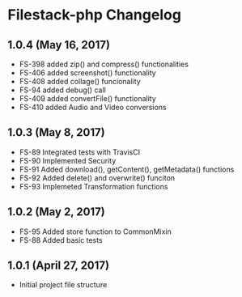 # Filestack-php Changelog

## 1.0.4 (May 16, 2017)
- FS-398 added zip() and compress() functionalities
- FS-406 added screenshot() functionality
- FS-408 added collage() funcionality
- FS-94 added debug() call
- FS-409 added convertFile() functionality
- FS-410 added Audio and Video conversions

## 1.0.3 (May 8, 2017)
- FS-89 Integrated tests with TravisCI
- FS-90 Implemented Security
- FS-91 Added download(), getContent(), getMetadata() functions
- FS-92 Added delete() and overwrite() funciton
- FS-93 Implemeted Transformation functions

## 1.0.2 (May 2, 2017)

- FS-95 Added store function to CommonMixin
- FS-88 Added basic tests

## 1.0.1 (April 27, 2017)

- Initial project file structure